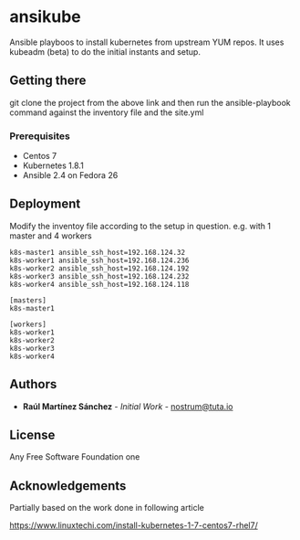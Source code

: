 # ansikube

Ansible playboos to install kubernetes from upstream YUM repos. It uses kubeadm (beta) to do the initial instants and setup.

## Getting there

git clone the project from the above link and then run the ansible-playbook command against the inventory file and the site.yml

### Prerequisites

* Centos 7
* Kubernetes 1.8.1
* Ansible 2.4 on Fedora 26


## Deployment

Modify the inventoy file according to the setup in question.
e.g. with 1 master and 4 workers

```
k8s-master1 ansible_ssh_host=192.168.124.32
k8s-worker1 ansible_ssh_host=192.168.124.236
k8s-worker2 ansible_ssh_host=192.168.124.192
k8s-worker3 ansible_ssh_host=192.168.124.232
k8s-worker4 ansible_ssh_host=192.168.124.118

[masters]
k8s-master1

[workers]
k8s-worker1
k8s-worker2
k8s-worker3
k8s-worker4
```

## Authors

* **Raúl Martínez Sánchez** - *Initial Work* - nostrum@tuta.io

## License

Any Free Software Foundation one

## Acknowledgements

Partially based on the work done in following article

https://www.linuxtechi.com/install-kubernetes-1-7-centos7-rhel7/
